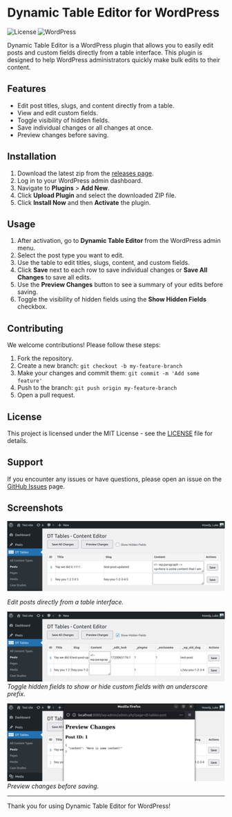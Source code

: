 # Dynamic Table Editor for WordPress

![License](https://img.shields.io/badge/license-MIT-blue.svg)
![WordPress](https://img.shields.io/badge/WordPress-5.0%2B-blue.svg)

Dynamic Table Editor is a WordPress plugin that allows you to easily edit posts and custom fields directly from a table interface. This plugin is designed to help WordPress administrators quickly make bulk edits to their content.

## Features

- Edit post titles, slugs, and content directly from a table.
- View and edit custom fields.
- Toggle visibility of hidden fields.
- Save individual changes or all changes at once.
- Preview changes before saving.

## Installation

1. Download the latest zip from the [releases page](https://github.com/DigitallyTailored/Tables/releases).
2. Log in to your WordPress admin dashboard.
3. Navigate to **Plugins** > **Add New**.
4. Click **Upload Plugin** and select the downloaded ZIP file.
5. Click **Install Now** and then **Activate** the plugin.

## Usage

1. After activation, go to **Dynamic Table Editor** from the WordPress admin menu.
2. Select the post type you want to edit.
3. Use the table to edit titles, slugs, content, and custom fields.
4. Click **Save** next to each row to save individual changes or **Save All Changes** to save all edits.
5. Use the **Preview Changes** button to see a summary of your edits before saving.
6. Toggle the visibility of hidden fields using the **Show Hidden Fields** checkbox.

## Contributing

We welcome contributions! Please follow these steps:

1. Fork the repository.
2. Create a new branch: `git checkout -b my-feature-branch`
3. Make your changes and commit them: `git commit -m 'Add some feature'`
4. Push to the branch: `git push origin my-feature-branch`
5. Open a pull request.

## License

This project is licensed under the MIT License - see the [LICENSE](LICENSE) file for details.

## Support

If you encounter any issues or have questions, please open an issue on the [GitHub Issues](https://github.com/yourusername/dynamic-table-editor/issues) page.

## Screenshots

![alt text](<Screenshot from 2024-07-04 06-00-36.png>)

*Edit posts directly from a table interface.*

![alt text](<Screenshot from 2024-07-04 06-00-40.png>)
*Toggle hidden fields to show or hide custom fields with an underscore prefix.*

![alt text](<Screenshot from 2024-07-04 06-01-58.png>)
*Preview changes before saving.*

---

Thank you for using Dynamic Table Editor for WordPress!
